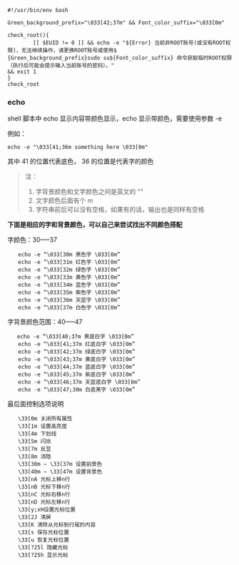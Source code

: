 ```
#!/usr/bin/env bash

Green_background_prefix="\033[42;37m" && Font_color_suffix="\033[0m"

check_root(){
        [[ $EUID != 0 ]] && echo -e "${Error} 当前非ROOT账号(或没有ROOT权限)，无法继续操作，请更换ROOT账号或使用$
{Green_background_prefix}sudo su${Font_color_suffix} 命令获取临时ROOT权限（执行后可能会提示输入当前账号的密码）。" 
&& exit 1
}
check_root
```

### echo


shell 脚本中 echo 显示内容带颜色显示，echo 显示带颜色，需要使用参数 -e 

例如：

``` shell
echo -e "\033[41;36m something here \033[0m" 
```

其中 41 的位置代表底色， 36 的位置是代表字的颜色 

> 注： 
> 1. 字背景颜色和文字颜色之间是英文的 "" 
> 2. 文字颜色后面有个 m 
> 3. 字符串前后可以没有空格，如果有的话，输出也是同样有空格 

**下面是相应的字和背景颜色，可以自己来尝试找出不同颜色搭配**

字颜色：30—–37 
```shell
　　echo -e “\033[30m 黑色字 \033[0m” 
　　echo -e “\033[31m 红色字 \033[0m” 
　　echo -e “\033[32m 绿色字 \033[0m” 
　　echo -e “\033[33m 黄色字 \033[0m” 
　　echo -e “\033[34m 蓝色字 \033[0m” 
　　echo -e “\033[35m 紫色字 \033[0m” 
　　echo -e “\033[36m 天蓝字 \033[0m” 
　　echo -e “\033[37m 白色字 \033[0m” 
```

字背景颜色范围：40—–47 
```
   echo -e “\033[40;37m 黑底白字 \033[0m” 
　　echo -e “\033[41;37m 红底白字 \033[0m” 
　　echo -e “\033[42;37m 绿底白字 \033[0m” 
　　echo -e “\033[43;37m 黄底白字 \033[0m” 
　　echo -e “\033[44;37m 蓝底白字 \033[0m” 
　　echo -e “\033[45;37m 紫底白字 \033[0m” 
　　echo -e “\033[46;37m 天蓝底白字 \033[0m” 
　　echo -e “\033[47;30m 白底黑字 \033[0m” 
```

最后面控制选项说明 
```
　　\33[0m 关闭所有属性 
　　\33[1m 设置高亮度 
　　\33[4m 下划线 
　　\33[5m 闪烁 
　　\33[7m 反显 
　　\33[8m 消隐 
　　\33[30m — \33[37m 设置前景色 
　　\33[40m — \33[47m 设置背景色 
　　\33[nA 光标上移n行 
　　\33[nB 光标下移n行 
　　\33[nC 光标右移n行 
　　\33[nD 光标左移n行 
　　\33[y;xH设置光标位置 
　　\33[2J 清屏 
　　\33[K 清除从光标到行尾的内容 
　　\33[s 保存光标位置 
　　\33[u 恢复光标位置 
　　\33[?25l 隐藏光标 
　　\33[?25h 显示光标
```
